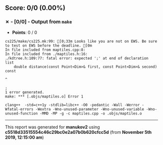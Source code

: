 


## Score: 0/0 (0.00%)


### ✗ - [0/0] - Output from `make`

- **Points**: 0 / 0

```
cs225/make/cs225.mk:99: [0;33m Looks like you are not on EWS. Be sure to test on EWS before the deadline. [0m
In file included from maptiles.cpp:8:
In file included from ./maptiles.h:16:
./kdtree.h:109:77: fatal error: expected ';' at end of declaration list
    double distance(const Point<Dim>& first, const Point<Dim>& second) const
                                                                            ^
                                                                            ;
1 error generated.
make: *** [.objs/maptiles.o] Error 1

```
```
clang++  -std=c++1y -stdlib=libc++ -O0 -pedantic -Wall -Werror -Wfatal-errors -Wextra -Wno-unused-parameter -Wno-unused-variable -Wno-unused-function -MMD -MP -g -c maptiles.cpp -o .objs/maptiles.o

```


---

This report was generated for **manukov2** using **c5518d33515554c46c29bc0e2a07b0b620cfcc5d** (from **November 5th 2019, 12:15:00 am**)
